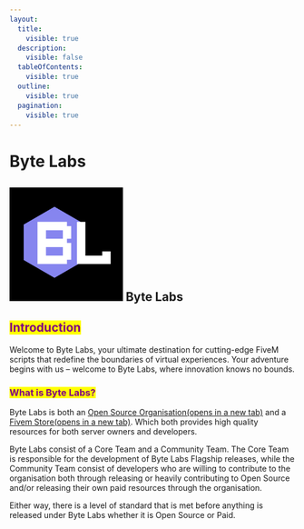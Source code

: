 ```yaml
---
layout:
  title:
    visible: true
  description:
    visible: false
  tableOfContents:
    visible: true
  outline:
    visible: true
  pagination:
    visible: true
---
```


# Byte Labs

## <img src="../../../../.gitbook/assets/image.png" alt="" data-size="line"> Byte Labs

## &#x20;<mark style="color:purple;">Introduction</mark>

Welcome to Byte Labs, your ultimate destination for cutting-edge FiveM scripts that redefine the boundaries of virtual experiences. Your adventure begins with us – welcome to Byte Labs, where innovation knows no bounds.

### <mark style="color:purple;">What is Byte Labs?</mark>

Byte Labs is both an [Open Source Organisation(opens in a new tab)](https://github.com/Byte-Labs-Studio) and a [Fivem Store(opens in a new tab)](https://store.byte-labs.net/). Which both provides high quality resources for both server owners and developers.

Byte Labs consist of a Core Team and a Community Team. The Core Team is responsible for the development of Byte Labs Flagship releases, while the Community Team consist of developers who are willing to contribute to the organisation both through releasing or heavily contributing to Open Source and/or releasing their own paid resources through the organisation.

Either way, there is a level of standard that is met before anything is released under Byte Labs whether it is Open Source or Paid.
